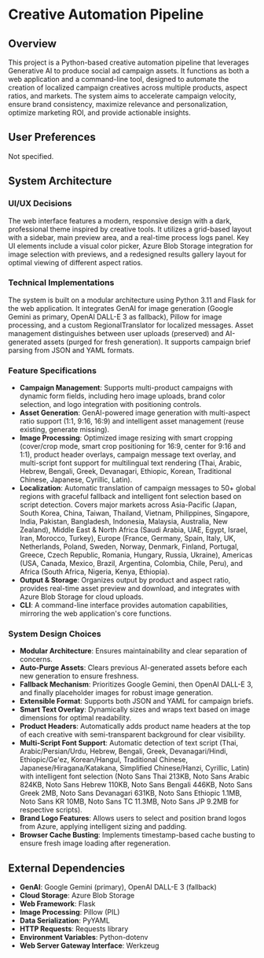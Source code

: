 # Creative Automation Pipeline

## Overview
This project is a Python-based creative automation pipeline that leverages Generative AI to produce social ad campaign assets. It functions as both a web application and a command-line tool, designed to automate the creation of localized campaign creatives across multiple products, aspect ratios, and markets. The system aims to accelerate campaign velocity, ensure brand consistency, maximize relevance and personalization, optimize marketing ROI, and provide actionable insights.

## User Preferences
Not specified.

## System Architecture

### UI/UX Decisions
The web interface features a modern, responsive design with a dark, professional theme inspired by creative tools. It utilizes a grid-based layout with a sidebar, main preview area, and a real-time process logs panel. Key UI elements include a visual color picker, Azure Blob Storage integration for image selection with previews, and a redesigned results gallery layout for optimal viewing of different aspect ratios.

### Technical Implementations
The system is built on a modular architecture using Python 3.11 and Flask for the web application. It integrates GenAI for image generation (Google Gemini as primary, OpenAI DALL-E 3 as fallback), Pillow for image processing, and a custom RegionalTranslator for localized messages. Asset management distinguishes between user uploads (preserved) and AI-generated assets (purged for fresh generation). It supports campaign brief parsing from JSON and YAML formats.

### Feature Specifications
- **Campaign Management**: Supports multi-product campaigns with dynamic form fields, including hero image uploads, brand color selection, and logo integration with positioning controls.
- **Asset Generation**: GenAI-powered image generation with multi-aspect ratio support (1:1, 9:16, 16:9) and intelligent asset management (reuse existing, generate missing).
- **Image Processing**: Optimized image resizing with smart cropping (cover/crop mode, smart crop positioning for 16:9, center for 9:16 and 1:1), product header overlays, campaign message text overlay, and multi-script font support for multilingual text rendering (Thai, Arabic, Hebrew, Bengali, Greek, Devanagari, Ethiopic, Korean, Traditional Chinese, Japanese, Cyrillic, Latin).
- **Localization**: Automatic translation of campaign messages to 50+ global regions with graceful fallback and intelligent font selection based on script detection. Covers major markets across Asia-Pacific (Japan, South Korea, China, Taiwan, Thailand, Vietnam, Philippines, Singapore, India, Pakistan, Bangladesh, Indonesia, Malaysia, Australia, New Zealand), Middle East & North Africa (Saudi Arabia, UAE, Egypt, Israel, Iran, Morocco, Turkey), Europe (France, Germany, Spain, Italy, UK, Netherlands, Poland, Sweden, Norway, Denmark, Finland, Portugal, Greece, Czech Republic, Romania, Hungary, Russia, Ukraine), Americas (USA, Canada, Mexico, Brazil, Argentina, Colombia, Chile, Peru), and Africa (South Africa, Nigeria, Kenya, Ethiopia).
- **Output & Storage**: Organizes output by product and aspect ratio, provides real-time asset preview and download, and integrates with Azure Blob Storage for cloud uploads.
- **CLI**: A command-line interface provides automation capabilities, mirroring the web application's core functions.

### System Design Choices
- **Modular Architecture**: Ensures maintainability and clear separation of concerns.
- **Auto-Purge Assets**: Clears previous AI-generated assets before each new generation to ensure freshness.
- **Fallback Mechanism**: Prioritizes Google Gemini, then OpenAI DALL-E 3, and finally placeholder images for robust image generation.
- **Extensible Format**: Supports both JSON and YAML for campaign briefs.
- **Smart Text Overlay**: Dynamically sizes and wraps text based on image dimensions for optimal readability.
- **Product Headers**: Automatically adds product name headers at the top of each creative with semi-transparent background for clear visibility.
- **Multi-Script Font Support**: Automatic detection of text script (Thai, Arabic/Persian/Urdu, Hebrew, Bengali, Greek, Devanagari/Hindi, Ethiopic/Ge'ez, Korean/Hangul, Traditional Chinese, Japanese/Hiragana/Katakana, Simplified Chinese/Hanzi, Cyrillic, Latin) with intelligent font selection (Noto Sans Thai 213KB, Noto Sans Arabic 824KB, Noto Sans Hebrew 110KB, Noto Sans Bengali 446KB, Noto Sans Greek 2MB, Noto Sans Devanagari 631KB, Noto Sans Ethiopic 1.1MB, Noto Sans KR 10MB, Noto Sans TC 11.3MB, Noto Sans JP 9.2MB for respective scripts).
- **Brand Logo Features**: Allows users to select and position brand logos from Azure, applying intelligent sizing and padding.
- **Browser Cache Busting**: Implements timestamp-based cache busting to ensure fresh image loading after regeneration.

## External Dependencies
- **GenAI**: Google Gemini (primary), OpenAI DALL-E 3 (fallback)
- **Cloud Storage**: Azure Blob Storage
- **Web Framework**: Flask
- **Image Processing**: Pillow (PIL)
- **Data Serialization**: PyYAML
- **HTTP Requests**: Requests library
- **Environment Variables**: Python-dotenv
- **Web Server Gateway Interface**: Werkzeug
